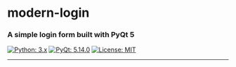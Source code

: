 # modern-login

### A simple login form built with PyQt 5

[![Python: 3.x](https://img.shields.io/badge/python-3.x-blue?logo=python&logoColor=FFE873)](https://www.python.org/downloads)
[![PyQt: 5.14.0](https://img.shields.io/badge/pyqt-5.14.0-darkgreen)](https://pypi.org/project/PyQt5)
[![License: MIT](https://img.shields.io/badge/license-MIT-darkviolet)](https://github.com/sinusphi/modern-login/blob/master/LICENSE)
___
